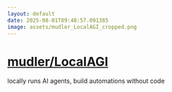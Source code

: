 ```yaml
---
layout: default
date: 2025-08-01T09:48:57.091385
image: assets/mudler_LocalAGI_cropped.png
---
```


# [mudler/LocalAGI](https://github.com/mudler/LocalAGI)

locally runs AI agents, build automations without code
